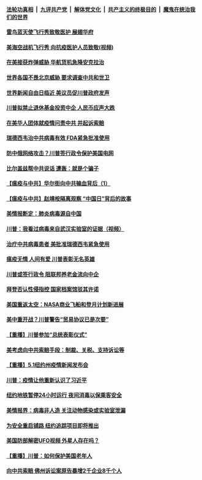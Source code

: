

####  [法轮功真相](../../../../basic/blob/master/README.md?t=05040031) &nbsp;|&nbsp; [九评共产党](../../../../9ping.md/blob/master/README.md?t=05040031) &nbsp;|&nbsp; [解体党文化](../../../../jtdwh.md/blob/master/README.md?t=05040031)  &nbsp;|&nbsp; [共产主义的终极目的](../../../../gczydzjmd.md/blob/master/README.md?t=05040031) &nbsp;|&nbsp; [魔鬼在统治我们的世界](../../../../mgztzwmdsj.md/blob/master/README.md?t=05040031) 

#### [雷鸟蓝天使飞行秀致敬医护 展翅华府](../pages/prog203/a102837843.md?t=05040031) 

#### [美海空战机飞行秀 向抗疫医护人员致敬(视频)](../pages/prog203/a102837671.md?t=05040031) 

#### [在美接获炸弹威胁 华航货机急降安克拉治](../pages/prog203/a102837625.md?t=05040031) 

#### [世界各国不畏北京威胁 要求调查中共和世卫](../pages/prog203/a102837612.md?t=05040031) 

#### [世界新闻自由日临近 美议员促川普政府发声](../pages/prog203/a102837432.md?t=05040031) 

#### [川普拟禁止退休基金投资中企 人民币应声大跌](../pages/prog203/a102837364.md?t=05040031) 

#### [在美华人团体就疫情问责中共 并起诉索赔](../pages/prog203/a102837387.md?t=05040031) 

#### [瑞德西韦治中共病毒有效  FDA紧急批准使用](../pages/prog203/a102837272.md?t=05040031) 

#### [防中俄网络攻击？川普签行政令保护美国电网](../pages/prog203/a102837262.md?t=05040031) 

#### [比尔盖兹帮中共说话  遭轰：就是个骗子](../pages/prog203/a102837134.md?t=05040031) 

#### [【瘟疫与中共】华尔街向中共输血背后（1）](../pages/prog203/a102837093.md?t=05040031) 

#### [【瘟疫与中共】赵靖桉隔离观察 “中国日”背后的故事](../pages/prog203/a102837029.md?t=05040031) 

#### [美情报断定：肺炎病毒源自中国](../pages/prog203/a102836947.md?t=05040031) 

#### [川普：我看过病毒来自武汉实验室的证据（视频）](../pages/prog203/a102836688.md?t=05040031) 

#### [治疗中共病毒患者 美批准瑞德西韦紧急使用](../pages/prog203/a102836871.md?t=05040031) 

#### [瘟疫无情 人间有爱 川普表彰无名英雄](../pages/prog203/a102836672.md?t=05040031) 

#### [川普或签行政令 阻联邦养老金流向中企](../pages/prog203/a102836636.md?t=05040031) 

#### [拜登否认性侵指控 国家档案馆驳其许诺](../pages/prog203/a102836566.md?t=05040031) 

#### [美国重返太空：NASA商业飞船和登月计划新进展](../pages/prog203/a102836600.md?t=05040031) 

#### [美中重开战？川普警告“贸易协议已是次要”](../pages/prog203/a102836555.md?t=05040031) 

#### [【重播】川普参加“总统表彰仪式”](../pages/prog203/a102836562.md?t=05040031) 

#### [美考虑向中共索赔手段：制裁、关税、支持诉讼等](../pages/prog203/a102836502.md?t=05040031) 

#### [【重播】5.1纽约州疫情新闻发布会](../pages/prog203/a102835547.md?t=05040031) 

#### [川普：疫情让他重新认识了习近平](../pages/prog203/a102836211.md?t=05040031) 

#### [纽约地铁暂停24小时运行 夜间消毒以保乘客安全](../pages/prog203/a102835988.md?t=05040031) 

#### [美情报界：病毒非人造 关注动物感染或实验室泄漏](../pages/prog203/a102835835.md?t=05040031) 

#### [为安全重启铺路 纽约追踪项目即将推出](../pages/prog203/a102835864.md?t=05040031) 

#### [美国防部解密UFO视频 外星人存在吗？](../pages/prog203/a102835855.md?t=05040031) 

#### [【重播】川普：如何保护美国老年人](../pages/prog203/a102832782.md?t=05040031) 

#### [向中共索赔 佛州诉讼案原告暴增2千企业8千个人](../pages/prog203/a102835816.md?t=05040031) 

